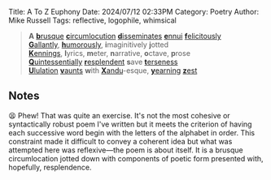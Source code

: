 Title: A To Z Euphony
Date: 2024/07/12 02:33PM
Category: Poetry
Author: Mike Russell
Tags: reflective, logophile, whimsical

> **A** [**b**rusque](https://www.merriam-webster.com/dictionary/brusque) [**c**ircumlocution](https://www.merriam-webster.com/dictionary/circumlocution) [**d**isseminates](https://www.merriam-webster.com/dictionary/disseminates) [**e**nnui](https://www.merriam-webster.com/dictionary/ennui) [**f**elicitously](https://www.merriam-webster.com/dictionary/felicitously)<br>
> [**G**allantly](https://www.merriam-webster.com/dictionary/Gallantly), [**h**umorously](https://www.merriam-webster.com/dictionary/humorously), **i**maginitively **j**otted<br>
> [**K**ennings](https://www.merriam-webster.com/dictionary/Kennings), **l**yrics, **m**eter, **n**arrative, **o**ctave, **p**rose<br>
> [**Q**uintessentially](https://www.merriam-webster.com/dictionary/**Q**uintessentially) [**r**esplendent](https://www.merriam-webster.com/dictionary/**r**esplendent) **s**ave [**t**erseness](https://www.merriam-webster.com/dictionary/terseness)<br>
> [**U**lulation](https://www.merriam-webster.com/dictionary/Ululation) [**v**aunts](https://www.merriam-webster.com/dictionary/vaunts) **w**ith [**X**andu](https://www.merriam-webster.com/dictionary/Xandu)-esque, [**y**earning](https://www.merriam-webster.com/dictionary/yearning) [**z**est](https://www.merriam-webster.com/dictionary/zest)

## Notes

😫 Phew! That was quite an exercise. It's not the most cohesive or syntactically robust poem I've written but it meets the criterion of having each successive word begin with the letters of the alphabet in order. This constraint made it difficult to convey a coherent idea but what was attempted here was reflexive—the poem is about itself. It is a brusque circumlocation jotted down with components of poetic form presented with, hopefully, resplendence.